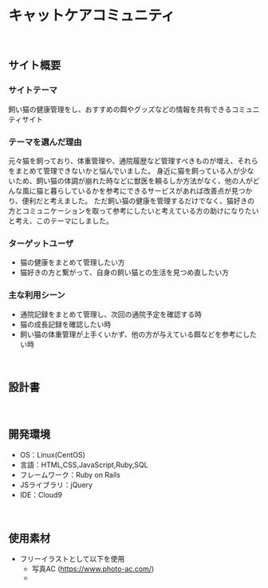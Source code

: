# キャットケアコミュニティ
​
## サイト概要
### サイトテーマ
飼い猫の健康管理をし、おすすめの餌やグッズなどの情報を共有できるコミュニティサイト
​
### テーマを選んだ理由
元々猫を飼っており、体重管理や、通院履歴など管理すべきものが増え、それらをまとめて管理できないかと悩んでいました。
身近に猫を飼っている人が少ないため、飼い猫の体調が崩れた時などに獣医を頼るしか方法がなく、他の人がどんな風に猫と暮らしているかを参考にできるサービスがあれば改善点が見つかり、便利だと考えました。
ただ飼い猫の健康を管理するだけでなく、猫好きの方とコミュニケーションを取って参考にしたいと考えている方の助けになりたいと考え、このテーマにしました。
​
### ターゲットユーザ
* 猫の健康をまとめて管理したい方
* 猫好きの方と繋がって、自身の飼い猫との生活を見つめ直したい方
​

### 主な利用シーン
* 通院記録をまとめて管理し、次回の通院予定を確認する時
* 猫の成長記録を確認したい時
* 飼い猫の体重管理が上手くいかず、他の方が与えている餌などを参考にしたい時

​
## 設計書

​
## 開発環境
- OS：Linux(CentOS)
- 言語：HTML,CSS,JavaScript,Ruby,SQL
- フレームワーク：Ruby on Rails
- JSライブラリ：jQuery
- IDE：Cloud9

​
## 使用素材
* フリーイラストとして以下を使用
  - 写真AC (https://www.photo-ac.com/)
  -

